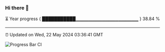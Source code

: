 ### Hi there 👋

⏳ Year progress { ███████████▁▁▁▁▁▁▁▁▁▁▁▁▁▁▁▁▁▁▁ } 38.84 %

---

⏰ Updated on Wed, 22 May 2024 03:36:41 GMT

![Progress Bar CI](https://github.com/IshwaranRudhara/GIT-ACTION/workflows/Progress%20Bar%20CI/badge.svg)
